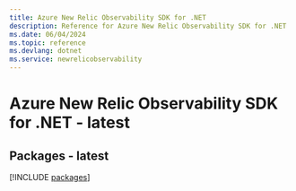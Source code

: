 ```yaml
---
title: Azure New Relic Observability SDK for .NET
description: Reference for Azure New Relic Observability SDK for .NET
ms.date: 06/04/2024
ms.topic: reference
ms.devlang: dotnet
ms.service: newrelicobservability
---
```

# Azure New Relic Observability SDK for .NET - latest
## Packages - latest
[!INCLUDE [packages](new-relic-observability-index.md)]